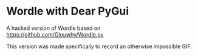 # Wordle with Dear PyGui
A hacked version of Wordle based on https://github.com/Glouwhy/Wordle.py

This version was made specifically to record an otherwise impossible GIF.

